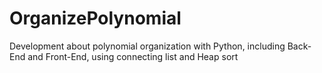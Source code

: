 # OrganizePolynomial
Development about polynomial organization with Python, including Back-End and Front-End, using connecting list and Heap sort
